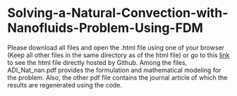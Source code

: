 # Solving-a-Natural-Convection-with-Nanofluids-Problem-Using-FDM
Please download all files and open the .html file using one of your browser (Keep all other files in the same directory as of the html file) or go to this [link](https://rysul119.github.io/Solving-a-Natural-Convection-with-Nanofluids-Problem-Using-FDM/ADI_Nat_nan.html) to see the html file directly hosted by Github.
Among the files, ADI_Nat_nan.pdf provides the formulation and mathematical modeling for the problem. Also, the other pdf file contains the journal article of which the results are regenerated using the code.
